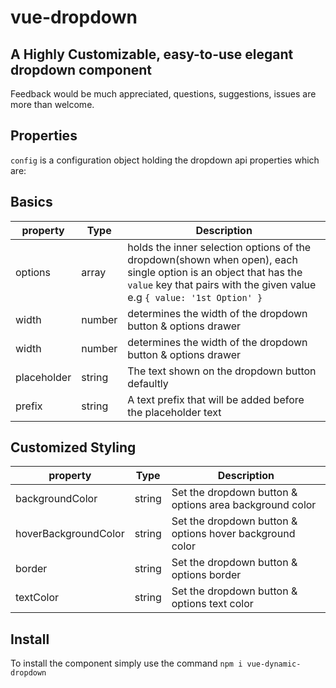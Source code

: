 # vue-dropdown
## A Highly Customizable, easy-to-use elegant dropdown component

Feedback would be much appreciated, questions, suggestions, issues are more than welcome.

## Properties
```config``` is a configuration object holding the dropdown api properties which are:

## Basics

| property | Type  | Description |
| --- | ---  | --- |
| options | array | holds the inner selection options of the dropdown(shown when open), each single option is an object that has the ```value``` key that pairs with the given value e.g ```{ value: '1st Option' }``` |
| width | number | determines the width of the dropdown button & options drawer |
| width | number | determines the width of the dropdown button & options drawer |
| placeholder | string | The text shown on the dropdown button defaultly |
| prefix | string | A text prefix that will be added before the placeholder text |

## Customized Styling

| property | Type  | Description |
| --- | ---  | --- |
| backgroundColor | string | Set the dropdown button & options area background color |
| hoverBackgroundColor | string | Set the dropdown button & options hover background color |
| border | string | Set the dropdown button & options border |
| textColor | string | Set the dropdown button & options text color |

## Install
To install the component simply use the command ```npm i vue-dynamic-dropdown```
